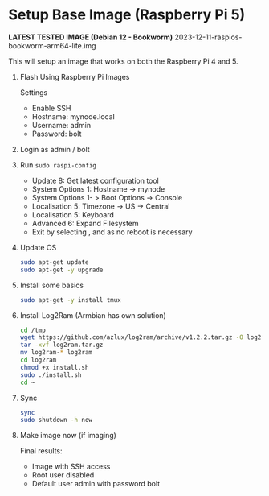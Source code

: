 # Setup Base Image (Raspberry Pi 5)

**LATEST TESTED IMAGE (Debian 12 - Bookworm)**
2023-12-11-raspios-bookworm-arm64-lite.img

This will setup an image that works on both the Raspberry Pi 4 and 5.

1. Flash Using Raspberry Pi Images
   
   Settings
   - Enable SSH
   - Hostname: mynode.local
   - Username: admin
   - Password: bolt

2. Login as admin / bolt

3. Run `sudo raspi-config`

   - Update 8: Get latest configuration tool
   - System Options 1: Hostname -> mynode
   - System Options 1- > Boot Options -> Console
   - Localisation 5: Timezone -> US -> Central
   - Localisation 5: Keyboard
   - Advanced 6: Expand Filesystem
   - Exit by selecting <Finish>, and <No> as no reboot is necessary

4. Update OS

   ```sh
   sudo apt-get update
   sudo apt-get -y upgrade
   ```

5. Install some basics

   ```sh
   sudo apt-get -y install tmux
   ```

6. Install Log2Ram (Armbian has own solution)

   ```sh
   cd /tmp
   wget https://github.com/azlux/log2ram/archive/v1.2.2.tar.gz -O log2ram.tar.gz
   tar -xvf log2ram.tar.gz
   mv log2ram-* log2ram
   cd log2ram
   chmod +x install.sh
   sudo ./install.sh
   cd ~
   ```

7. Sync

   ```sh
   sync
   sudo shutdown -h now
   ```

8. Make image now (if imaging)

    Final results:

     - Image with SSH access
     - Root user disabled
     - Default user admin with password bolt
